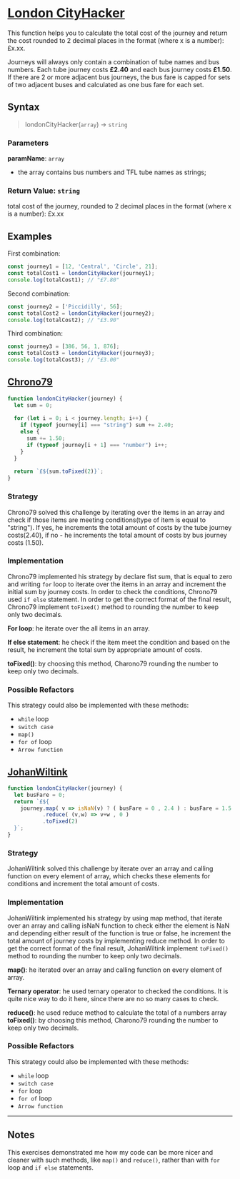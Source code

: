 # [London CityHacker](https://www.codewars.com/kata/5bce125d3bb2adff0d000245/javascript)

 This function helps you to calculate the total cost of the journey and return the cost rounded to 2 decimal places in the format (where x is a number): £x.xx.
 
 Journeys will always only contain a combination of tube names and bus numbers. Each tube journey costs **£2.40** and each bus journey costs **£1.50**. If there are 2 or more adjacent bus journeys, the bus fare is capped for sets of two adjacent buses and calculated as one bus fare for each set.

## Syntax

> londonCityHacker(`array`) -> `string`

### Parameters

**paramName**: `array`

- the array contains bus numbers and TFL tube names as strings;

### Return Value: `string`

total cost of the journey, rounded to 2 decimal places in the format (where x is a number): £x.xx

## Examples

First combination:

```js
const journey1 = [12, 'Central', 'Circle', 21];
const totalCost1 = londonCityHacker(journey1);
console.log(totalCost1); // "£7.80"
```

Second combination:

```js
const journey2 = ['Piccidilly', 56];
const totalCost2 = londonCityHacker(journey2);
console.log(totalCost2); // "£3.90"
```

Third combination:

```js
const journey3 = [386, 56, 1, 876];
const totalCost3 = londonCityHacker(journey3);
console.log(totalCost3); // "£3.00"
```

## [Chrono79](https://www.codewars.com/users/Chrono79)

```js
function londonCityHacker(journey) {
  let sum = 0;
  
  for (let i = 0; i < journey.length; i++) {
    if (typeof journey[i] === "string") sum += 2.40;
    else {
      sum += 1.50;
      if (typeof journey[i + 1] === "number") i++;
    }  
  }
  
  return `£${sum.toFixed(2)}`;
}
```

### Strategy

Chrono79 solved this challenge by iterating over the items in an array and check if those items are meeting conditions(type of item is equal to "string"). If yes, he increments the total amount of costs by the tube journey costs(2.40), if no - he increments the total amount of costs by bus journey costs (1.50).


### Implementation

Chrono79 implemented his strategy by declare fist sum, that is equal to zero and  writing `for` loop to iterate over the items in an array and increment the initial sum by journey costs. In order to check the conditions, Chrono79 used `if else` statement. In order to get the correct format of the final result, Chrono79 implement `toFixed()` method to rounding the number to keep only two decimals.

**For loop**: he iterate over the all items in an array.

**If else statement**: he check if the item meet the condition and based on the result, he increment the total sum by appropriate amount of costs.

**toFixed()**: by choosing this method, Charono79 rounding the number to keep only two decimals.

### Possible Refactors

This strategy could also be implemented with these methods:
- `while` loop
- `switch case`
- `map()`
- `for of` loop
- `Arrow function`

## [JohanWiltink](https://www.codewars.com/users/JohanWiltink)

```js
function londonCityHacker(journey) {
  let busFare = 0;
  return `£${
    journey.map( v => isNaN(v) ? ( busFare = 0 , 2.4 ) : busFare = 1.5 - busFare )
           .reduce( (v,w) => v+w , 0 )
           .toFixed(2)
  }`;
}
```

### Strategy

JohanWiltink solved this challenge by iterate over an array and calling function on every element of array, which checks these elements for conditions and increment the total amount of costs.


### Implementation

JohanWiltink implemented his strategy by using map method, that iterate over an array and calling isNaN function to check either the element is NaN and depending either result of the function is true or false, he increment the total amount of journey costs by implementing reduce method. In order to get the correct format of the final result, JohanWiltink implement `toFixed()` method to rounding the number to keep only two decimals.

**map()**: he iterated over an array and calling function on every element of array.

**Ternary operator**: he used ternary operator to checked the conditions. It is quite nice way to do it here, since there are no so many cases to check.

**reduce()**: he used reduce method to calculate the total of a numbers array
**toFixed()**: by choosing this method, Charono79 rounding the number to keep only two decimals.

### Possible Refactors

This strategy could also be implemented with these methods:
- `while` loop
- `switch case`
- `for` loop
- `for of` loop
- `Arrow function`

---

## Notes

This exercises demonstrated me how my code can be more nicer and cleaner with such methods, like `map()` and `reduce()`, rather than with `for` loop and `if else` statements. 